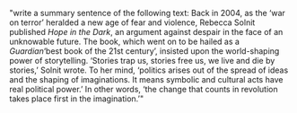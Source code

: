 "write a summary sentence of the following text: Back in 2004, as the ‘war on terror’ heralded a new age of fear and violence, Rebecca Solnit published *Hope in the Dark*, an argument against despair in the face of an unknowable future. The book, which went on to be hailed as a *Guardian*‘best book of the 21st century’, insisted upon the world-shaping power of storytelling. ‘Stories trap us, stories free us, we live and die by stories,’ Solnit wrote. To her mind, ‘politics arises out of the spread of ideas and the shaping of imaginations. It means symbolic and cultural acts have real political power.’ In other words, ‘the change that counts in revolution takes place first in the imagination.’"
